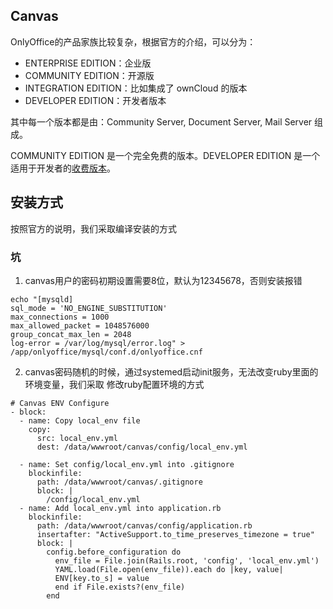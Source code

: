 ## Canvas 

OnlyOffice的产品家族比较复杂，根据官方的介绍，可以分为：

* ENTERPRISE EDITION：企业版
* COMMUNITY EDITION：开源版
* INTEGRATION EDITION：比如集成了 ownCloud 的版本
* DEVELOPER EDITION：开发者版本

其中每一个版本都是由：Community Server, Document Server, Mail Server 组成。  


COMMUNITY EDITION 是一个完全免费的版本。DEVELOPER EDITION 是一个适用于开发者的[收费版本](https://www.onlyoffice.com/zh/developer-edition-prices.aspx)。

## 安装方式
按照官方的说明，我们采取编译安装的方式

### 坑

1. canvas用户的密码初期设置需要8位，默认为12345678，否则安装报错
```
echo "[mysqld]
sql_mode = 'NO_ENGINE_SUBSTITUTION'
max_connections = 1000
max_allowed_packet = 1048576000
group_concat_max_len = 2048
log-error = /var/log/mysql/error.log" > /app/onlyoffice/mysql/conf.d/onlyoffice.cnf
```

2. canvas密码随机的时候，通过systemed启动init服务，无法改变ruby里面的环境变量，我们采取
修改ruby配置环境的方式
```
# Canvas ENV Configure
- block:
  - name: Copy local_env file
    copy:
      src: local_env.yml
      dest: /data/wwwroot/canvas/config/local_env.yml
      
  - name: Set config/local_env.yml into .gitignore
    blockinfile:
      path: /data/wwwroot/canvas/.gitignore
      block: |
        /config/local_env.yml
  - name: Add local_env.yml into application.rb
    blockinfile:
      path: /data/wwwroot/canvas/config/application.rb
      insertafter: "ActiveSupport.to_time_preserves_timezone = true"
      block: |
        config.before_configuration do
          env_file = File.join(Rails.root, 'config', 'local_env.yml')
          YAML.load(File.open(env_file)).each do |key, value|
          ENV[key.to_s] = value
          end if File.exists?(env_file)
        end
```
